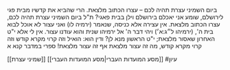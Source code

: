 ביום השמיני עצרת תהיה לכם – עצרו הכתוב מלצאת. הרי שהביא את קדשיו מבית פגי לירושלם, שומע אני יאכלם בירושלם וילן בבית פאגי? ת"ל ביום השמיני עצרת תהיה לכם, עצרו הכתוב מלצאת. אין עצירה אלא כניסה, שנאמר (ירמיה לו) ואני עצור לא אוכל לבוא בית ה', (ירמיהו ל״ג:א׳) ויהי דבר ה' אל ירמיהו שנית והוא עודנו עצור. אין לי אלא י"ט האחרון שאסור מלצאת; י"ט הראשון מנא לן? ודין הוא: הואיל וזה קרוי מקרא קודש וזה קרוי מקרא קודש, מה זה עצור מלצאת אף זה עצור מלצאת!
	ספרי במדבר קנא א


[[שמיני עצרת]]
[[מסע המועדות העברי|מסע המועדות העברי]]
#עיון 